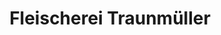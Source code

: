 ---
title: "Fleischerei Traunmüller"
url: /altenberg-bei-linz/fleischerei-traunmueller/
shop: Metzgerei
---